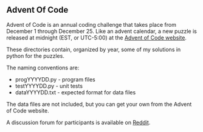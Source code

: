 ## Advent Of Code

Advent of Code is an annual coding challenge that takes place 
from December 1 through December 25. Like an advent calendar, a new puzzle
is released at midnight (EST, or UTC-5:00) at the
[Advent of Code website](https://adventofcode.com/).

These directories contain, organized by year, some of my solutions in python
for the puzzles.

The naming conventions are:

- progYYYYDD.py - program files
- testYYYYDD.py - unit tests
- dataYYYYDD.txt - expected format for data files

The data files are not included, but you can get your own from the
Advent of Code website.

A discussion forum for participants is available on
[Reddit](https://reddit.com/r/adventofcode).
